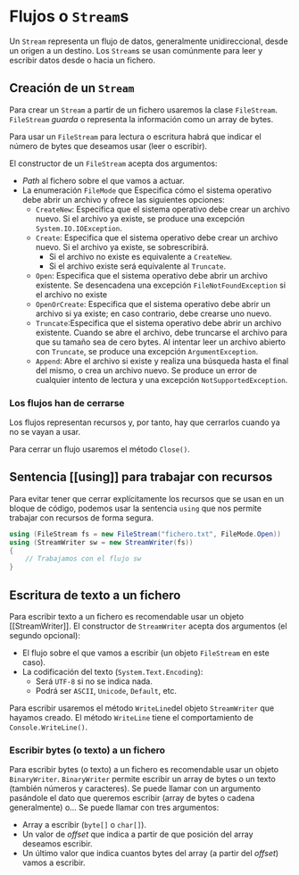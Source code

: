 # Flujos o `Stream`s

Un `Stream` representa un flujo de datos, generalmente unidireccional, desde un origen a un destino.
Los `Stream`s se usan comúnmente para leer y escribir datos desde o hacia un fichero.

## Creación de un `Stream`

Para crear un `Stream` a partir de un fichero usaremos la clase `FileStream`.
`FileStream` *guarda* o representa la información como un array de bytes.

Para usar un `FileStream` para lectura o escritura habrá que indicar el número de bytes que deseamos usar (leer o escribir).

El constructor de un `FileStream` acepta dos argumentos:

- *Path* al fichero sobre el que vamos a actuar.
- La enumeración `FileMode` que Especifica cómo el sistema operativo debe abrir un archivo y ofrece las siguientes opciones:
  - `CreateNew`: Especifica que el sistema operativo debe crear un archivo nuevo. Si el archivo ya existe, se produce una excepción `System.IO.IOException`.
  - `Create`: Especifica que el sistema operativo debe crear un archivo nuevo. Si el archivo ya existe, se sobrescribirá.
    - Si el archivo no existe es equivalente a `CreateNew`.
    - Si el archivo existe será equivalente al `Truncate`.
  - `Open`: Especifica que el sistema operativo debe abrir un archivo existente. Se desencadena una excepción `FileNotFoundException` si el archivo no existe
  - `OpenOrCreate`: Especifica que el sistema operativo debe abrir un archivo si ya existe; en caso contrario, debe crearse uno nuevo.
  - `Truncate`:Especifica que el sistema operativo debe abrir un archivo existente. Cuando se abre el archivo, debe truncarse el archivo para que su tamaño sea de cero bytes. Al intentar leer un archivo abierto con `Truncate`, se produce una excepción `ArgumentException`.
  - `Append`:   Abre el archivo si existe y realiza una búsqueda hasta el final del mismo, o crea un archivo nuevo. Se produce un error de cualquier intento de lectura y una excepción `NotSupportedException`.

### Los flujos han de **cerrarse**

Los flujos representan recursos y, por tanto, hay que cerrarlos cuando ya no se vayan a usar.

Para cerrar un flujo usaremos el método `Close()`.

## Sentencia [[using]] para trabajar con recursos

Para evitar tener que cerrar explícitamente los recursos que se usan en un bloque de código, podemos usar la sentencia `using` que nos permite trabajar con recursos de forma segura.

``` C#
using (FileStream fs = new FileStream("fichero.txt", FileMode.Open))
using (StreamWriter sw = new StreamWriter(fs))
{
    // Trabajamos con el flujo sw
}
```

## Escritura de texto a un fichero

Para escribir texto a un fichero es recomendable usar un objeto [[StreamWriter]].
El constructor de `StreamWriter` acepta dos argumentos (el segundo opcional):

- El flujo sobre el que vamos a escribir (un objeto `FileStream` en este caso).
- La codificación del texto (`System.Text.Encoding`):
  - Será `UTF-8` si no se indica nada.
  - Podrá ser `ASCII`, `Unicode`, `Default`, etc.
  
Para escribir usaremos el método `WriteLine`del objeto `StreamWriter` que hayamos creado.
El método `WriteLine` tiene el comportamiento de `Console.WriteLine()`.

### Escribir bytes (o texto) a un fichero

Para escribir bytes (o texto) a un fichero es recomendable usar un objeto `BinaryWriter`.
`BinaryWriter` permite escribir un array de bytes o un texto (también números y caracteres).
Se puede llamar con un argumento pasándole el dato que queremos escribir (array de bytes o cadena generalmente) o...
Se puede llamar con tres argumentos:

- Array a escribir (`byte[]` o `char[]`).
- Un valor de *offset* que indica a partir de que posición del array deseamos escribir.
- Un último valor que indica cuantos bytes del array (a partir del *offset*) vamos a escribir.
